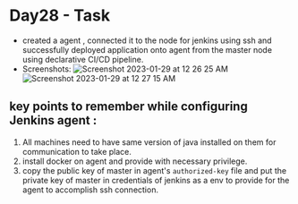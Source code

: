 # Day28 - Task

- created a agent , connected it to the node for jenkins using ssh and successfully deployed application onto agent from the master node using declarative CI/CD pipeline.
- Screenshots:
![Screenshot 2023-01-29 at 12 26 25 AM](https://user-images.githubusercontent.com/101057601/215286048-ebdcea38-4ad8-4c98-a348-4388b903a3eb.png)
![Screenshot 2023-01-29 at 12 27 15 AM](https://user-images.githubusercontent.com/101057601/215286050-a468b033-cb6d-4d1b-838d-0cac7547e464.png)


## key points to remember while configuring Jenkins agent :
1. All machines need to have same version of java installed on them for communication to take place.
2. install docker on agent and provide with necessary privilege.
3. copy the public key of master in agent's `authorized-key` file and put the private key of master in credentials of jenkins as a env to provide for the agent to accomplish ssh connection.
